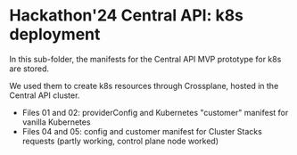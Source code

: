# Hackathon'24 Central API: k8s deployment

In this sub-folder, the manifests for the Central API MVP prototype for k8s are stored.

We used them to create k8s resources through Crossplane, hosted in the Central API cluster.

* Files 01 and 02: providerConfig and Kubernetes "customer" manifest for vanilla Kubernetes
* Files 04 and 05: config and customer manifest for Cluster Stacks requests (partly working, control plane node worked)
